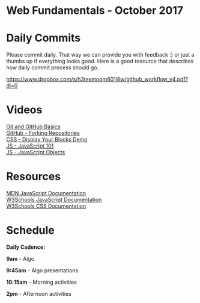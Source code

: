 Web Fundamentals - October 2017
====================

# Daily Commits

Please commit daily. That way we can provide you with feedback :) or just a thumbs up if everything looks good. Here is a good resource that describes how daily commit process should go.

https://www.dropbox.com/s/h3texmoqm801j8w/github_workflow_v4.pdf?dl=0

# Videos
[Git and GitHub Basics](https://youtu.be/rzdqz0Rsyn0 "Git and GitHub Basics") <br>
[GitHub - Forking Repositories](https://youtu.be/uAUUfFYoN90 "GitHub - Forking Repositories") <br>
[CSS - Display Your Blocks Demo](https://youtu.be/3LVV-HQgBAs "CSS - Display Your Blocks Demo") <br>
[JS - JavaScript 101](https://youtu.be/bkMf4k83xoY "JS - JavaScript 101") <br>
[JS - JavaScript Objects](https://youtu.be/XL75iX0RPCo "JS - JavaScript Objects") <br>

# Resources
[MDN JavaScript Documentation](https://developer.mozilla.org/en-US/docs/Web/JavaScript "MDN JavaScript Documentation") <br>
[W3Schools JavaScript Documentation](https://www.w3schools.com/js/ "W3Schools - JavaScript") <br>
[W3Schools CSS Documentation](https://www.w3schools.com/cssref/ "W3Schools - JavaScript") <br>

# Schedule

**Daily Cadence:**

**9am** - Algo

**9:45am** - Algo presentations

**10:15am** - Morning activities

**2pm** - Afternoon activities
